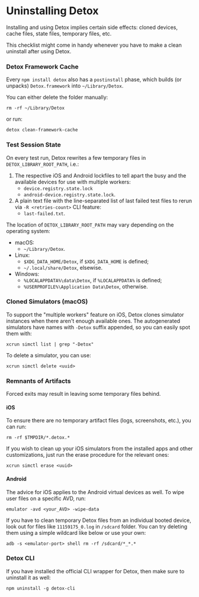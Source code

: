 # Uninstalling Detox

Installing and using Detox implies certain side effects: cloned devices, cache files, state files, temporary files, etc.

This checklist might come in handy whenever you have to make a clean uninstall after using Detox.

### Detox Framework Cache

Every `npm install detox` also has a `postinstall` phase, which builds (or unpacks) `Detox.framework` into `~/Library/Detox`.

You can either delete the folder manually:

```
rm -rf ~/Library/Detox
```

or run:

```
detox clean-framework-cache
```

### Test Session State

On every test run, Detox rewrites a few temporary files in `DETOX_LIBRARY_ROOT_PATH`, i.e.:

1. The respective iOS and Android lockfiles to tell apart the busy and the available devices for use with multiple workers:
    * `device.registry.state.lock`
    * `android-device.registry.state.lock`.
1. A plain text file with the line-separated list of last failed test files to rerun via `-R <retries-count>` CLI feature:
    * `last-failed.txt`.

The location of `DETOX_LIBRARY_ROOT_PATH` may vary depending on the operating system:
* macOS:
    * `~/Library/Detox`.
* Linux:
    * `$XDG_DATA_HOME/Detox`, if `$XDG_DATA_HOME` is defined;
    * `~/.local/share/Detox`, elsewise.
* Windows:
    * `%LOCALAPPDATA%\data\Detox`, if `%LOCALAPPDATA%` is defined;
    * `%USERPROFILE%\Application Data\Detox`, otherwise.

### Cloned Simulators (macOS)

To support the "multiple workers" feature on iOS, Detox clones simulator instances when there aren't enough available ones.
The autogenerated simulators have names with `-Detox` suffix appended, so you can easily spot them with:

```
xcrun simctl list | grep "-Detox"
```

To delete a simulator, you can use:

```
xcrun simctl delete <uuid>
```

### Remnants of Artifacts

Forced exits may result in leaving some temporary files behind.

#### iOS

To ensure there are no temporary artifact files (logs, screenshots, etc.), you can run:

```
rm -rf $TMPDIR/*.detox.*
```

If you wish to clean up your iOS simulators from the installed apps and other customizations, just run the erase procedure for the relevant ones:

```
xcrun simctl erase <uuid>
```

#### Android

The advice for iOS applies to the Android virtual devices as well. To wipe user files on a specific AVD, run:

```
emulator -avd <your_AVD> -wipe-data
```

If you have to clean temporary Detox files from an individual booted device, look out for files like `11159175_0.log` in `/sdcard` folder.
You can try deleting them using a simple wildcard like below or use your own:

```
adb -s <emulator-port> shell rm -rf /sdcard/*_*.* 
```

### Detox CLI

If you have installed the official CLI wrapper for Detox, then make sure to uninstall it as well:

```
npm uninstall -g detox-cli
```
